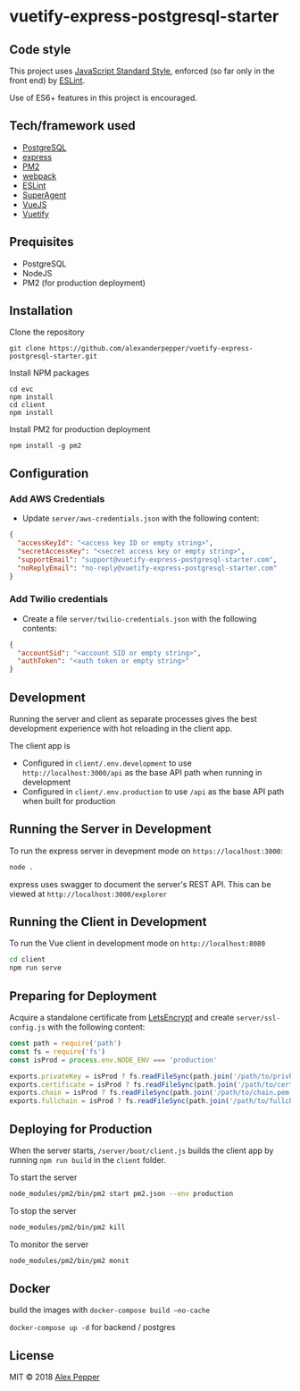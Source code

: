 # vuetify-express-postgresql-starter

## Code style
This project uses [JavaScript Standard Style](https://github.com/standard/standard), enforced (so far only in the front end) by [ESLint](https://eslint.org/).

Use of ES6+ features in this project is encouraged.

## Tech/framework used

- [PostgreSQL](https://www.postgresql.org/)
- [express](https://express.io/)
- [PM2](http://pm2.keymetrics.io/)
- [webpack](https://webpack.js.org/)
- [ESLint](https://eslint.org/)
- [SuperAgent](https://visionmedia.github.io/superagent/)
- [VueJS](https://vuejs.org/)
- [Vuetify](https://vuetifyjs.com/en/)

## Prequisites
* PostgreSQL
* NodeJS
* PM2 (for production deployment)

## Installation

Clone the repository
```shell script
git clone https://github.com/alexanderpepper/vuetify-express-postgresql-starter.git
```

Install NPM packages
```shell script
cd evc
npm install
cd client
npm install
```

Install PM2 for production deployment
```shell script
npm install -g pm2
```

## Configuration

### Add AWS Credentials

* Update `server/aws-credentials.json` with the following content:

```json
{
  "accessKeyId": "<access key ID or empty string>",
  "secretAccessKey": "<secret access key or empty string>",
  "supportEmail": "support@vuetify-express-postgresql-starter.com",
  "noReplyEmail": "no-reply@vuetify-express-postgresql-starter.com"
}
```

### Add Twilio credentials

* Create a file `server/twilio-credentials.json` with the following contents:
```json
{
  "accountSid": "<account SID or empty string>",
  "authToken": "<auth token or empty string>"
}
```

## Development
Running the server and client as separate processes gives the best development experience with hot reloading in the client app.

The client app is
* Configured in `client/.env.development` to use `http://localhost:3000/api` as the base API path when running in development
* Configured in `client/.env.production` to use `/api` as the base API path when built for production

## Running the Server in Development
To run the express server in devepment mode on `https://localhost:3000`:
```bash
node .
```
express uses swagger to document the server's REST API. This can be viewed at `http://localhost:3000/explorer`

## Running the Client in Development
To run the Vue client in development mode on `http://localhost:8080`
```bash
cd client
npm run serve
```

## Preparing for Deployment
Acquire a standalone certificate from [LetsEncrypt](https://letsencrypt.org/) and create `server/ssl-config.js` with the following content:

```javascript
const path = require('path')
const fs = require('fs')
const isProd = process.env.NODE_ENV === 'production'

exports.privateKey = isProd ? fs.readFileSync(path.join('/path/to/privkey.pem')).toString() : ''
exports.certificate = isProd ? fs.readFileSync(path.join('/path/to/cert.pem')).toString() : ''
exports.chain = isProd ? fs.readFileSync(path.join('/path/to/chain.pem')).toString() : ''
exports.fullchain = isProd ? fs.readFileSync(path.join('/path/to/fullchain.pem')).toString() : ''
```

## Deploying for Production

When the server starts, `/server/boot/client.js` builds the client app by running `npm run build`  in the `client` folder.


To start the server
```bash
node_modules/pm2/bin/pm2 start pm2.json --env production
```

To stop the server
```bash
node_modules/pm2/bin/pm2 kill
```

To monitor the server
```bash
node_modules/pm2/bin/pm2 monit
```

## Docker

build the images with `docker-compose build —no-cache`

`docker-compose up -d` for backend / postgres

## License
MIT © 2018 [Alex Pepper](https://alexpepper.us)
